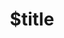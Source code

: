 ---
title: $title
second_title: Справочник по API GroupDocs.Editor для .NET
description: $description
type: docs
weight: $weight
url: /ru/net/$ref/
---